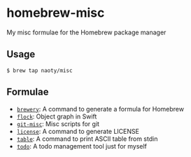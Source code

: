 # homebrew-misc
My misc formulae for the Homebrew package manager

## Usage

```
$ brew tap naoty/misc
```

## Formulae
* [`brewery`](https://github.com/naoty/brewery): A command to generate a formula for Homebrew
* [`flock`](https://github.com/naoty/flock): Object graph in Swift
* [`git-misc`](https://github.com/naoty/git-misc): Misc scripts for git
* [`license`](https://github.com/naoty/license): A command to generate LICENSE
* [`table`](https://github.com/naoty/table): A command to print ASCII table from stdin
* [`todo`](https://github.com/naoty/todo): A todo management tool just for myself
